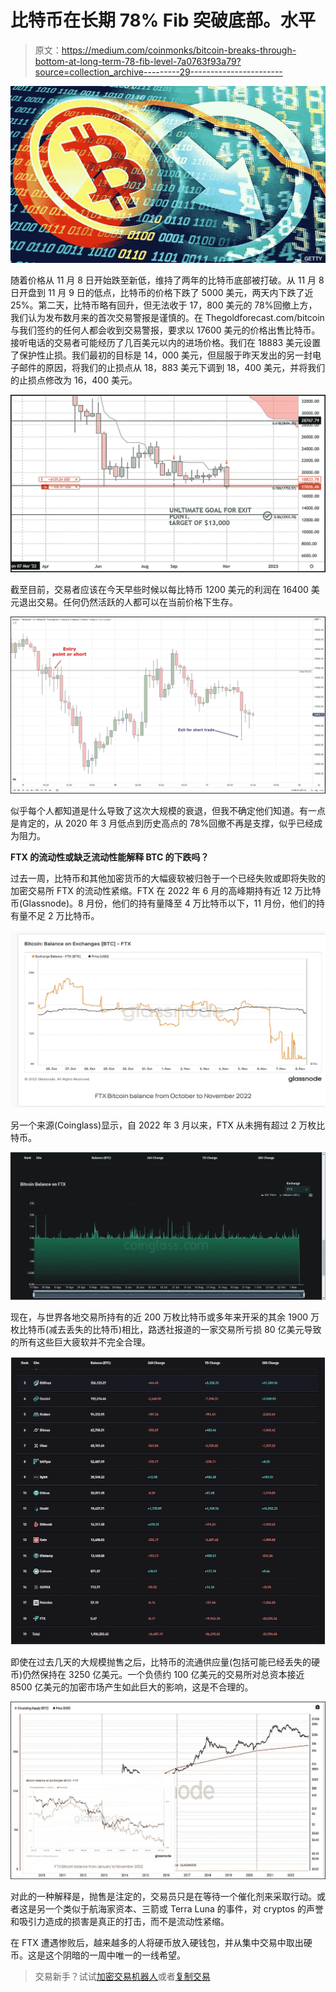 # 比特币在长期 78% Fib 突破底部。水平

> 原文：<https://medium.com/coinmonks/bitcoin-breaks-through-bottom-at-long-term-78-fib-level-7a0763f93a79?source=collection_archive---------29----------------------->

![](img/ef91c53a27da1e80b827454ee4e268eb.png)

随着价格从 11 月 8 日开始跌至新低，维持了两年的比特币底部被打破。从 11 月 8 日开盘到 11 月 9 日的低点，比特币的价格下跌了 5000 美元，两天内下跌了近 25%。第二天，比特币略有回升，但无法收于 17，800 美元的 78%回撤上方，我们认为发布数月来的首次交易警报是谨慎的。在 Thegoldforecast.com/bitcoin 与我们签约的任何人都会收到交易警报，要求以 17600 美元的价格出售比特币。接听电话的交易者可能经历了几百美元以内的进场价格。我们在 18883 美元设置了保护性止损。我们最初的目标是 14，000 美元，但屈服于昨天发出的另一封电子邮件的原因，将我们的止损点从 18，883 美元下调到 18，400 美元，并将我们的止损点修改为 16，400 美元。

![](img/93e44dc35ec7fbbe03a6f28eb4e351b3.png)

截至目前，交易者应该在今天早些时候以每比特币 1200 美元的利润在 16400 美元退出交易。任何仍然活跃的人都可以在当前价格下生存。

![](img/c253caa42fb90873bb5dafcf3e733168.png)

似乎每个人都知道是什么导致了这次大规模的衰退，但我不确定他们知道。有一点是肯定的，从 2020 年 3 月低点到历史高点的 78%回撤不再是支撑，似乎已经成为阻力。

**FTX 的流动性或缺乏流动性能解释 BTC 的下跌吗？**

过去一周，比特币和其他加密货币的大幅疲软被归咎于一个已经失败或即将失败的加密交易所 FTX 的流动性紧缩。FTX 在 2022 年 6 月的高峰期持有近 12 万比特币(Glassnode)。8 月份，他们的持有量降至 4 万比特币以下，11 月份，他们的持有量不足 2 万比特币。

![](img/3f5f9ede6e187a21c7476cc7bbec140e.png)

另一个来源(Coinglass)显示，自 2022 年 3 月以来，FTX 从未拥有超过 2 万枚比特币。

![](img/4c4ad135931121a3f7e7513b7dcd8998.png)

现在，与世界各地交易所持有的近 200 万枚比特币或多年来开采的其余 1900 万枚比特币(减去丢失的比特币)相比，路透社报道的一家交易所亏损 80 亿美元导致的所有这些巨大疲软并不完全合理。

![](img/b90291373227c842787efa67377aebba.png)

即使在过去几天的大规模抛售之后，比特币的流通供应量(包括可能已经丢失的硬币)仍然保持在 3250 亿美元。一个负债约 100 亿美元的交易所对总资本接近 8500 亿美元的加密市场产生如此巨大的影响，这是不合理的。

![](img/295d61ef45734f3e51dfbf13e423cd20.png)

对此的一种解释是，抛售是注定的，交易员只是在等待一个催化剂来采取行动。或者这是另一个类似于航海家资本、三箭或 Terra Luna 的事件，对 cryptos 的声誉和吸引力造成的损害是真正的打击，而不是流动性紧缩。

在 FTX 遭遇惨败后，越来越多的人将硬币放入硬钱包，并从集中交易中取出硬币。这是这个阴暗的一周中唯一的一线希望。

> 交易新手？试试[加密交易机器人](/coinmonks/crypto-trading-bot-c2ffce8acb2a)或者[复制交易](/coinmonks/top-10-crypto-copy-trading-platforms-for-beginners-d0c37c7d698c)
